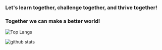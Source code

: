 
### Let's learn together, challenge together, and thrive together!
### Together we can make a better world!

![Top Langs](https://github-readme-stats.vercel.app/api/top-langs/?username=vhurryharry&layout=compact&theme=monokai&count_private=true)

![github stats](https://github-readme-stats.vercel.app/api?username=vhurryharry&show_icons=true&theme=monokai&count_private=true)
